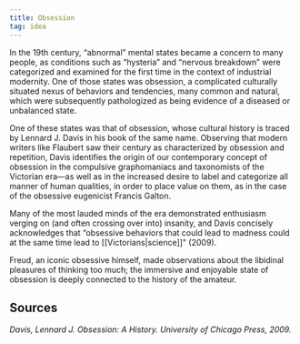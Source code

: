 ```yaml
---
title: Obsession
tag: idea
---
```


In the 19th century, “abnormal” mental states became a concern to many people, as conditions such as “hysteria” and “nervous breakdown” were categorized and examined for the first time in the context of industrial modernity. One of those states was obsession, a complicated culturally situated nexus of behaviors and tendencies, many common and natural, which were subsequently pathologized as being evidence of a diseased or unbalanced state. 

One of these states was that of obsession, whose cultural history is traced by Lennard J. Davis in his book of the same name. Observing that modern writers like Flaubert saw their century as characterized by obsession and repetition, Davis identifies the origin of our contemporary concept of obsession in the compulsive graphomaniacs and taxonomists of the Victorian era—as well as in the increased desire to label and categorize all manner of human qualities, in order to place value on them, as in the case of the obsessive eugenicist Francis Galton. 

Many of the most lauded minds of the era demonstrated enthusiasm verging on (and often crossing over into) insanity, and Davis concisely acknowledges that “obsessive behaviors that could lead to madness could at the same time lead to [[Victorians|science]]" (2009). 

Freud, an iconic obsessive himself, made observations about the libidinal pleasures of thinking too much; the immersive and enjoyable state of obsession is deeply connected to the history of the amateur.

## Sources

*Davis, Lennard J. Obsession: A History. University of Chicago Press, 2009.*

